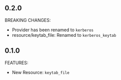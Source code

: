## 0.2.0

BREAKING CHANGES:

* Provider has been renamed to `kerberos`
* resource/keytab\_file: Renamed to `kerberos_keytab`

## 0.1.0

FEATURES:

* New Resource: `keytab_file`

